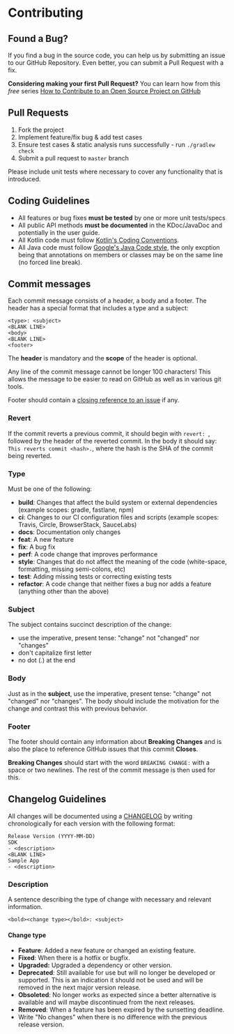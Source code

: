 # Contributing
## Found a Bug?
If you find a bug in the source code, you can help us by submitting an issue to our GitHub Repository. Even better, you can submit a Pull Request with a fix.

**Considering making your first Pull Request?** You can learn how from this *free* series [How to Contribute to an Open Source Project on GitHub](https://egghead.io/series/how-to-contribute-to-an-open-source-project-on-github)

## Pull Requests
1. Fork the project
2. Implement feature/fix bug & add test cases
3. Ensure test cases & static analysis runs successfully - run `./gradlew check`
4. Submit a pull request to `master` branch

Please include unit tests where necessary to cover any functionality that is introduced.

## Coding Guidelines
* All features or bug fixes **must be tested** by one or more unit tests/specs
* All public API methods **must be documented** in the KDoc/JavaDoc and potentially in the user guide.
* All Kotlin code must follow [Kotlin's Coding Conventions](https://kotlinlang.org/docs/reference/coding-conventions.html).
* All Java code must follow [Google's Java Code style](https://google.github.io/styleguide/javaguide.html), the only excption being that annotations on members or classes may be on the same line (no forced line break).

## Commit messages
Each commit message consists of a header, a body and a footer. The header has a special format that includes a type and a subject:

```
<type>: <subject>
<BLANK LINE>
<body>
<BLANK LINE>
<footer>
```

The **header** is mandatory and the **scope** of the header is optional.

Any line of the commit message cannot be longer 100 characters! This allows the message to be easier
to read on GitHub as well as in various git tools.

Footer should contain a [closing reference to an issue](https://help.github.com/articles/closing-issues-via-commit-messages/) if any.

### Revert
If the commit reverts a previous commit, it should begin with `revert: `, followed by the header of the reverted commit. In the body it should say: `This reverts commit <hash>.`, where the hash is the SHA of the commit being reverted.

### Type
Must be one of the following:

* **build**: Changes that affect the build system or external dependencies (example scopes: gradle, fastlane, npm)
* **ci**: Changes to our CI configuration files and scripts (example scopes: Travis, Circle, BrowserStack, SauceLabs)
* **docs**: Documentation only changes
* **feat**: A new feature
* **fix**: A bug fix
* **perf**: A code change that improves performance
* **style**: Changes that do not affect the meaning of the code (white-space, formatting, missing semi-colons, etc)
* **test**: Adding missing tests or correcting existing tests
* **refactor**: A code change that neither fixes a bug nor adds a feature (anything other than the above)

### Subject
The subject contains succinct description of the change:

* use the imperative, present tense: "change" not "changed" nor "changes"
* don't capitalize first letter
* no dot (.) at the end

### Body
Just as in the **subject**, use the imperative, present tense: "change" not "changed" nor "changes".
The body should include the motivation for the change and contrast this with previous behavior.

### Footer
The footer should contain any information about **Breaking Changes** and is also the place to
reference GitHub issues that this commit **Closes**.

**Breaking Changes** should start with the word `BREAKING CHANGE:` with a space or two newlines. The rest of the commit message is then used for this.

## Changelog Guidelines
All changes will be documented using a [CHANGELOG](https://github.com/rakutentech/android-miniapp/blob/master/CHANGELOG.md) by writing chronologically for each version with the following format:

```
Release Version (YYYY-MM-DD)
SDK
- <description>
<BLANK LINE>
Sample App
- <description>
```

### Description
A sentence describing the type of change with necessary and relevant information.

```
<bold><change type></bold>: <subject>
```

#### Change type
* **Feature**: Added a new feature or changed an existing feature.
* **Fixed**: When there is a hotfix or bugfix.
* **Upgraded:** Upgraded a dependency or other version.
* **Deprecated**: Still available for use but will no longer be developed or supported. This is an indication it should not be used and will be removed in the next major version release.
* **Obsoleted**: No longer works as expected since a better alternative is available and will maybe discontinued from the next releases.
* **Removed**: When a feature has been expired by the sunsetting deadline.
* Write "No changes" when there is no difference with the previous release version.
